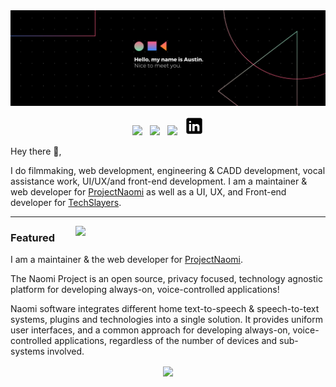 <img src="https://raw.githubusercontent.com/AustinCasteel/AustinCasteel/master/assets/images/github_banner.png">

<p align='center'>
    <a href="https://profile.codersrank.io/user/austincasteel/"><img height="30" src="https://code.austincasteel.com/images/logo_cr.svg"></a>&nbsp;&nbsp;
    <a href="https://twitter.com/AustinBCasteel"><img height="30" src="https://raw.githubusercontent.com/simple-icons/simple-icons/4b882220efc78dc824c7647a81b47dd1d4fdd3d8/icons/twitter.svg"></a>&nbsp;&nbsp;
    <a href="https://www.instagram.com/austinbcasteel/"><img height="30" src="https://raw.githubusercontent.com/simple-icons/simple-icons/4b882220efc78dc824c7647a81b47dd1d4fdd3d8/icons/instagram.svg"></a>&nbsp;&nbsp;
    <a href="https://www.linkedin.com/in/austincasteel/"><img height="30" src="https://raw.githubusercontent.com/simple-icons/simple-icons/4b882220efc78dc824c7647a81b47dd1d4fdd3d8/icons/linkedin.svg"></a>
</p>

Hey there 👋,

I do filmmaking, web development, engineering & CADD development, vocal assistance work, UI/UX/and front-end development.
I am a maintainer & web developer for [ProjectNaomi](https://github.com/naomiproject) as well as a UI, UX, and Front-end developer for [TechSlayers](https://github.com/tech-slayer).

 ---

<p>
  <a href="https://projectnaomi.com/"><img width="400" align='right' src="https://projectnaomi.com/naomi-logo.png"></a>
</p>

### Featured

I am a maintainer & the web developer for [ProjectNaomi](https://github.com/naomiproject).

The Naomi Project is an open source, privacy focused, technology agnostic platform for developing always-on, voice-controlled applications!

Naomi software integrates different home text-to-speech & speech-to-text systems, plugins and technologies into a single solution. It provides uniform user interfaces, and a common approach for developing always-on, voice-controlled applications, regardless of the number of devices and sub-systems involved.

<p align='center'>
    <img align='center' src="https://visitor-badge.glitch.me/badge?page_id=austincasteel.visitor-badge">
<p/>
